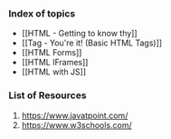 ### Index of topics

- [[HTML - Getting to know thy]]
- [[Tag - You're it! (Basic HTML Tags)]]
- [[HTML Forms]] 
- [[HTML IFrames]]
- [[HTML with JS]]






### List of Resources
1. https://www.javatpoint.com/
2. https://www.w3schools.com/
